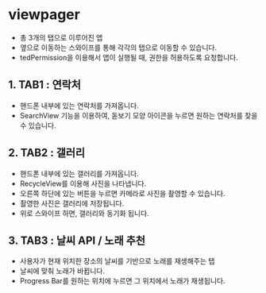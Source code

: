 # viewpager

- 총 3개의 탭으로 이루어진 앱
- 옆으로 이동하는 스와이프를 통해 각각의 탭으로 이동할 수 있습니다.
- tedPermission을 이용해서 앱이 실행될 때, 권한을 허용하도록 요청합니다.


## 1. TAB1 : 연락처

 - 핸드폰 내부에 있는 연락처를 가져옵니다.
 - SearchView 기능을 이용하여, 돋보기 모양 아이콘을 누르면 원하는 연락처를 찾을 수 있습니다.
 
 
## 2. TAB2 : 갤러리

 - 핸드폰 내부에 있는 갤러리를 가져옵니다.
 - RecycleView를 이용해 사진을 나타냅니다.
 - 오른쪽 하단에 있는 버튼을 누르면 카메라로 사진을 촬영할 수 있습니다.
 - 촬영한 사진은 갤러리에 저장됩니다.
 - 위로 스와이프 하면, 갤러리와 동기화 됩니다.



## 3. TAB3 : 날씨 API / 노래 추천
 - 사용자가 현재 위치한 장소의 날씨를 기반으로 노래를 재생해주는 탭
 - 날씨에 맞춰 노래가 바뀝니다.
 - Progress Bar를 원하는 위치에 누르면 그 위치에서 노래가 재생됩니다.
 
